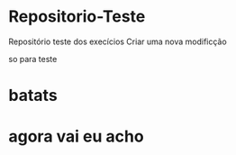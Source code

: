 # Repositorio-Teste
Repositório teste dos execícios 
Criar uma nova modificção 

so para teste 
# batats 

# agora vai eu acho 
